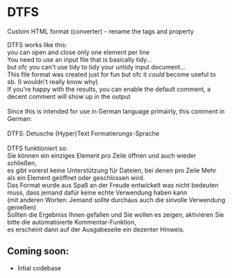# DTFS
Custom HTML format (converter) - rename the tags and property

DTFS works like this:
<br />you can open and close only one element per line
<br />You need to use an input file that is basically tidy...
<br />but ofc you can't use tidy to tidy your untidy input document...
<br />This file format was created just for fun but ofc it *could* become useful to sb. (I wouldn't really know why)
<br />If you're happy with the results, you can enable the default comment, a decent comment will show up in the output
<br />
<br />Since this is intended for use in German language primairly, this comment in German:
<br />
<br />DTFS: Detusche (Hyper)Text Formatierungs-Sprache
<br />
<br />DTFS funktioniert so:
<br />Sie können ein einziges Element pro Zeile öffnen und auch wieder schließen,
<br />es gibt vorerst keine Unterstützung für Dateien, bei denen pro Zeile Mehr als ein Element geöffnet oder geschlossen wird.
<br />Das Format wurde aus Spaß an der Freude entwickelt was nicht bedeuten muss, dass jemand dafür keine echte Verwendung haben kann
<br />(mit anderen Worten: Jemand sollte durchaus auch die sinvolle Verwendung genießen)
<br />Sollten die Ergebniss Ihnen gefallen und Sie wollen es zeigen, aktivieren Sie bitte die automatisierte Kommentar-Funktion,
<br />es erscheint dann auf der Ausgabeseite ein dezenter Hinweis.

## Coming soon:
- Intial codebase
